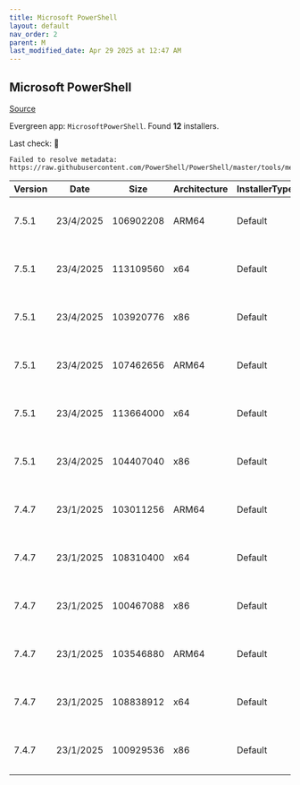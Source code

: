 ```yaml
---
title: Microsoft PowerShell
layout: default
nav_order: 2
parent: M
last_modified_date: Apr 29 2025 at 12:47 AM
---
```


## Microsoft PowerShell

[Source](https://docs.microsoft.com/powershell/)

Evergreen app: `MicrosoftPowerShell`. Found **12** installers.

Last check: 🔴
```
Failed to resolve metadata: https://raw.githubusercontent.com/PowerShell/PowerShell/master/tools/metadata.json.
```

| Version | Date      | Size      | Architecture | InstallerType | Type | URI                                                                                                                                                                                                  | Release |
| ------- | --------- | --------- | ------------ | ------------- | ---- | ---------------------------------------------------------------------------------------------------------------------------------------------------------------------------------------------------- | ------- |
| 7.5.1   | 23/4/2025 | 106902208 | ARM64        | Default       | exe  | [https://github.com/PowerShell/PowerShell/releases/download/v7.5.1/PowerShell-7.5.1-win-arm64.exe](https://github.com/PowerShell/PowerShell/releases/download/v7.5.1/PowerShell-7.5.1-win-arm64.exe) | Stable  |
| 7.5.1   | 23/4/2025 | 113109560 | x64          | Default       | exe  | [https://github.com/PowerShell/PowerShell/releases/download/v7.5.1/PowerShell-7.5.1-win-x64.exe](https://github.com/PowerShell/PowerShell/releases/download/v7.5.1/PowerShell-7.5.1-win-x64.exe)     | Stable  |
| 7.5.1   | 23/4/2025 | 103920776 | x86          | Default       | exe  | [https://github.com/PowerShell/PowerShell/releases/download/v7.5.1/PowerShell-7.5.1-win-x86.exe](https://github.com/PowerShell/PowerShell/releases/download/v7.5.1/PowerShell-7.5.1-win-x86.exe)     | Stable  |
| 7.5.1   | 23/4/2025 | 107462656 | ARM64        | Default       | msi  | [https://github.com/PowerShell/PowerShell/releases/download/v7.5.1/PowerShell-7.5.1-win-arm64.msi](https://github.com/PowerShell/PowerShell/releases/download/v7.5.1/PowerShell-7.5.1-win-arm64.msi) | Stable  |
| 7.5.1   | 23/4/2025 | 113664000 | x64          | Default       | msi  | [https://github.com/PowerShell/PowerShell/releases/download/v7.5.1/PowerShell-7.5.1-win-x64.msi](https://github.com/PowerShell/PowerShell/releases/download/v7.5.1/PowerShell-7.5.1-win-x64.msi)     | Stable  |
| 7.5.1   | 23/4/2025 | 104407040 | x86          | Default       | msi  | [https://github.com/PowerShell/PowerShell/releases/download/v7.5.1/PowerShell-7.5.1-win-x86.msi](https://github.com/PowerShell/PowerShell/releases/download/v7.5.1/PowerShell-7.5.1-win-x86.msi)     | Stable  |
| 7.4.7   | 23/1/2025 | 103011256 | ARM64        | Default       | exe  | [https://github.com/PowerShell/PowerShell/releases/download/v7.4.7/PowerShell-7.4.7-win-arm64.exe](https://github.com/PowerShell/PowerShell/releases/download/v7.4.7/PowerShell-7.4.7-win-arm64.exe) | LTS     |
| 7.4.7   | 23/1/2025 | 108310400 | x64          | Default       | exe  | [https://github.com/PowerShell/PowerShell/releases/download/v7.4.7/PowerShell-7.4.7-win-x64.exe](https://github.com/PowerShell/PowerShell/releases/download/v7.4.7/PowerShell-7.4.7-win-x64.exe)     | LTS     |
| 7.4.7   | 23/1/2025 | 100467088 | x86          | Default       | exe  | [https://github.com/PowerShell/PowerShell/releases/download/v7.4.7/PowerShell-7.4.7-win-x86.exe](https://github.com/PowerShell/PowerShell/releases/download/v7.4.7/PowerShell-7.4.7-win-x86.exe)     | LTS     |
| 7.4.7   | 23/1/2025 | 103546880 | ARM64        | Default       | msi  | [https://github.com/PowerShell/PowerShell/releases/download/v7.4.7/PowerShell-7.4.7-win-arm64.msi](https://github.com/PowerShell/PowerShell/releases/download/v7.4.7/PowerShell-7.4.7-win-arm64.msi) | LTS     |
| 7.4.7   | 23/1/2025 | 108838912 | x64          | Default       | msi  | [https://github.com/PowerShell/PowerShell/releases/download/v7.4.7/PowerShell-7.4.7-win-x64.msi](https://github.com/PowerShell/PowerShell/releases/download/v7.4.7/PowerShell-7.4.7-win-x64.msi)     | LTS     |
| 7.4.7   | 23/1/2025 | 100929536 | x86          | Default       | msi  | [https://github.com/PowerShell/PowerShell/releases/download/v7.4.7/PowerShell-7.4.7-win-x86.msi](https://github.com/PowerShell/PowerShell/releases/download/v7.4.7/PowerShell-7.4.7-win-x86.msi)     | LTS     |
